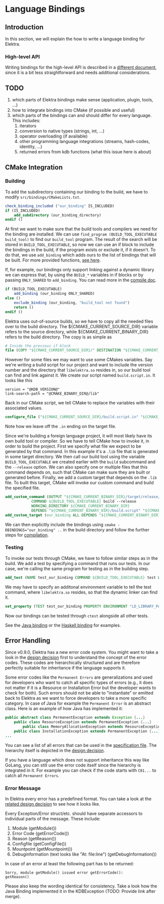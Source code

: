# Language Bindings

## Introduction

In this section, we will explain the how to write a language binding for Elektra.

### High-level API

Writing bindings for the high-level API is described in a [different document](highlevel-bindings.md), since it is a bit
less straightforward and needs additional considerations.

## TODO

1. which parts of Elektra bindings make sense (application, plugin, tools, ...)
2. how to integrate bindings into CMake (if possible and useful)
3. which parts of the bindings can and should differ for every language. This includes:
   1. iterators
   2. conversion to native types (strings, int, ...)
   3. operator overloading (if available)
   4. other programming language integrations (streams, hash-codes, identity, ...)
   5. returned errors from kdb functions (what this issue here is about)

## CMake Integration

### Building

To add the subdirectory containing our binding to the build, we have to modify `src/bindings/CMakeLists.txt`.

```cmake
check_binding_included ("our_binding" IS_INCLUDED)
if (IS_INCLUDED)
    add_subdirectory (our_binding_directory)
endif ()
```

At first we want to make sure that the build tools and compilers we need for the binding are installed. We can use `find_program (BUILD_TOOL_EXECUTABLE build_tool)` to find our `build_tool` program. The result of the search will be stored in `BUILD_TOOL_EXECUTABLE`, so now we can use an if block to include the bindings in the build, if the program exists or exclude it, if it doesn't. To do that, we use `add_binding` which adds ours to the list of bindings that will be built. For more provided functions, [see here](../../scripts/cmake/Modules/LibAddBinding.cmake).

If, for example, our bindings only support linking against a dynamic library we can express that, by using the `BUILD_*` variables in if blocks or by passing `ONLY_SHARED` to `add_binding`. You can read more in the [compile doc](../COMPILE.md).

```cmake
if (BUILD_TOOL_EXECUTABLE)
    add_binding (our_binding ONLY_SHARED)
else ()
    exclude_binding (our_binding, "build_tool not found")
    return ()
endif ()
```

Elektra uses out-of-source builds, so we have to copy all the needed files over to the build directory. The ${CMAKE_CURRENT_SOURCE_DIR} variable refers to the source directory, while ${CMAKE_CURRENT_BINARY_DIR} refers to the build directory. The copy is as simple as

```cmake
# Inside the previous if block
file (COPY "${CMAKE_CURRENT_SOURCE_DIR}/" DESTINATION "${CMAKE_CURRENT_BINARY_DIR}")
```

However for some files we may want to use some CMakes variables. Say we're writing a build script for our project and want to include the version number and the directory that `libelektra.so` resides in, so our build tool can find and link against it. We create our script named `build.script.in`. It looks like this

```
version = "@KDB_VERSION@"
link-search-path = "@CMAKE_BINARY_DIR@/lib"
```

Back in our CMake script, we tell CMake to replace the variables with their associated values.

```cmake
configure_file ("${CMAKE_CURRENT_SOURCE_DIR}/build.script.in" "${CMAKE_CURRENT_BINARY_DIR}/build.script" @ONLY)
```

Note how we leave off the `.in` ending on the target file.

Since we're building a foreign language project, it will most likely have its own build tool or compiler. So we have to tell CMake how to invoke it, in order to build the project. First we specify what file we expect to be generated by that command. In this example it's a `.lib` file that is generated in some target directory. We then call our build tool using the variable `BUILD_TOOL_EXECUTABLE` we created earlier with the `build` subcommand and the `--release` option. We can also specify one or multiple files that this command depends on, such that CMake can make sure they are built or generated before.
Finally, we add a custom target that depends on the `.lib` file. To built this target, CMake will invoke our custom command and build the specified file.

```cmake
add_custom_command (OUTPUT "${CMAKE_CURRENT_BINARY_DIR}/target/release/libelektra.lib"
            COMMAND ${BUILD_TOOL_EXECUTABLE} build --release
            WORKING_DIRECTORY ${CMAKE_CURRENT_BINARY_DIR}
            DEPENDS "${CMAKE_CURRENT_BINARY_DIR}/build.script" "${CMAKE_CURRENT_BINARY_DIR}/other-dependency.file")
add_custom_target (our_binding ALL DEPENDS "${CMAKE_CURRENT_BINARY_DIR}/target/release/libelektra.lib")
```

We can then explicitly include the bindings using `cmake -DBINDINGS="our_binding" ..` in the build directory and follow the further steps for [compilation](../COMPILE.md).

### Testing

To invoke our tests through CMake, we have to follow similar steps as in the build. We add a test by specifying a command that runs our tests. In our case, we're calling the same program for testing as in the building step.

```cmake
add_test (NAME test_our_binding COMMAND ${BUILD_TOOL_EXECUTABLE} test WORKING_DIRECTORY "${CMAKE_CURRENT_BINARY_DIR}")
```

We may have to specify an additonal environment variable to tell the test command, where `libelektra.so` resides, so that the dynamic linker can find it.

```cmake
set_property (TEST test_our_binding PROPERTY ENVIRONMENT "LD_LIBRARY_PATH=${CMAKE_BINARY_DIR}/lib")
```

Now our bindings can be tested through `ctest` alongside all other tests.

See the [Java binding](../../src/bindings/jna/CMakeLists.txt) or the [Haskell binding](../../src/bindings/haskell/CMakeLists.txt) for examples.

## Error Handling

Since v0.9.0, Elektra has a new error code system. You might want to take a look in the [design decision](../decisions/error_codes.md)
first to understand the concept of the error codes. These codes are hierarchically structured
and are therefore perfectly suitable for inheritance if the language supports it.

Some error codes like the `Permanent Errors` are generalizations and used for developers who want to catch
all specific types of errors (e.g., it does not matter if it is a Resource or Installation Error but
the developer wants to check for both). Such errors should not be able to "instantiate" or emitted
back to Elektra as we want to force developers to take a more specific category. In case of
Java for example the `Permanent Error` is an abstract class.
Here is an example of how Java has implemented it:

```java
public abstract class PermanentException extends Exception {...}
    public class ResourceException extends PermanentException {...}
        public class MemoryAllocationException extends ResourceException {...}
    public class InstallationException extends PermanentException {...}
...
```

You can see a list of all errors that can be used in the [specification file](../../src/error/specification).
The hierarchy itself is depicted in the [design decision](../decisions/error_codes.md).

If you have a language which does not support inheritance this way like GoLang, you can still use the
error code itself since the hierarchy is integrated in it. For example you can check if the code starts with
`C01...` to catch all `Permanent Errors`.

### Error Message

In Elektra every error has a predefined format. You can take a look at the [related design decision](../decisions/error_message_format.md)
to see how it looks like.

Every Exception/Error struct/etc. should have separate accessors to individual parts of the message.
These include:

1. Module (getModule())
2. Error Code (getErrorCode())
3. Reason (getReason())
4. Configfile (getConfigFile())
5. Mountpoint (getMountpoint())
6. Debuginformation (text looks like "At: file:line") (getDebugInformation())

In case of an error at least the following part has to be returned:

```
Sorry, module getModule() issued error getErrorCode():
getReason()
```

Please also keep the wording identical for consistency.
Take a look how the Java Binding implemented it in the KDBException (TODO: Provide link after merge).

